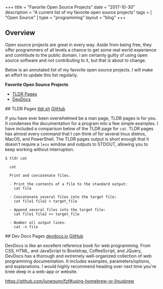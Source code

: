 +++
title = "Favorite Open Source Projects"
date = "2017-10-30"
description = "A current list of my favorite open source projects"
tags = [ "Open Source" ]
type = "programming"
layout = "blog"
+++

## Overview 

Open source projects are great in every way. Aside from being free, they offer programmers of all levels a chance to get some real world experience and contribute to the public domain. I am certainly guilty of using open source software and not contributing to it, but that is about to change.

Below is an annotated list of my favorite open source projects. I will make an effort to update this list regularly.

**Favorite Open Source Projects**
- <a href="#tldrpages">TLDR Pages</a>  
- <a href="#devdocs">DevDocs</a>

<a name="tldrpages">
## TLDR Pages
<a href="http://tldr.sh/" target="_blank">tldr.sh</a>  
<a href="https://github.com/tldr-pages/tldr" target="_blank">GitHub</a>

If you have ever been overwhelmed be a man page, TLDR pages is for you. It condenses the documentation for a program into a few simple examples. I have included a comparison below of the TLDR page for `cat`. TLDR pages has almost every command that I can think of for several linux distros, MacOS, and PowerShell. The TLDR pages output is short enough that it doesn't require a `less` window and outputs to STDOUT, allowing you to keep working without interruption.

```
$ tldr cat

  cat

  Print and concatenate files.

  - Print the contents of a file to the standard output:
    cat file

  - Concatenate several files into the target file:
    cat file1 file2 > target_file

  - Append several files into the target file:
    cat file1 file2 >> target_file

  - Number all output lines:
    cat -n file
```

<a name="devdocs">
## Dev Docs Pages
<a href="http://devdocs.io/" target="_blank">devdocs.io</a>  
<a href="https://github.com/Thibaut/devdocs" target="_blank">GitHub</a>

DevDocs is like an excellent reference book for web programming. From CSS, HTML, and JavaScript to Bootstrap, CoffeeScript, and JQuery, DevDocs has a thorough and extremely well-organized collection of web programming documentation. It includes examples, parameters/options, and explanations. I would highly recommend heading over next time you're knee deep in a web-app or website.

https://github.com/junegunn/fzf#using-homebrew-or-linuxbrew